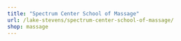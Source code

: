 ```yaml
---
title: "Spectrum Center School of Massage"
url: /lake-stevens/spectrum-center-school-of-massage/
shop: massage
---
```

